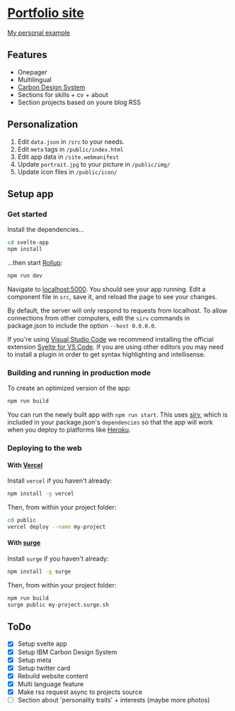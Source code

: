 # [Portfolio site](https://kdomaratius.de)
[My personal example](https://kdomaratius.de)

## Features
- Onepager
- Multilingual
- [Carbon Design System](https://www.carbondesignsystem.com/)
- Sections for skills + cv + about
- Section projects based on youre blog RSS


## Personalization
1. Edit `data.json` in `/src` to your needs.
2. Edit `meta` tags in `/public/index.html`
3. Edit app data in `/site.webmanifest`
4. Update `portrait.jpg` to your picture in `/public/img/`
5. Update icon files in `/public/icon/`


## Setup app

### Get started

Install the dependencies...

```bash
cd svelte-app
npm install
```

...then start [Rollup](https://rollupjs.org):

```bash
npm run dev
```

Navigate to [localhost:5000](http://localhost:5000). You should see your app running. Edit a component file in `src`, save it, and reload the page to see your changes.

By default, the server will only respond to requests from localhost. To allow connections from other computers, edit the `sirv` commands in package.json to include the option `--host 0.0.0.0`.

If you're using [Visual Studio Code](https://code.visualstudio.com/) we recommend installing the official extension [Svelte for VS Code](https://marketplace.visualstudio.com/items?itemName=svelte.svelte-vscode). If you are using other editors you may need to install a plugin in order to get syntax highlighting and intellisense.

### Building and running in production mode

To create an optimized version of the app:

```bash
npm run build
```

You can run the newly built app with `npm run start`. This uses [sirv](https://github.com/lukeed/sirv), which is included in your package.json's `dependencies` so that the app will work when you deploy to platforms like [Heroku](https://heroku.com).

### Deploying to the web

#### With [Vercel](https://vercel.com)

Install `vercel` if you haven't already:

```bash
npm install -g vercel
```

Then, from within your project folder:

```bash
cd public
vercel deploy --name my-project
```

#### With [surge](https://surge.sh/)

Install `surge` if you haven't already:

```bash
npm install -g surge
```

Then, from within your project folder:

```bash
npm run build
surge public my-project.surge.sh
```

## ToDo

- [x] Setup svelte app
- [x] Setup IBM Carbon Design System
- [x] Setup meta
- [x] Setup twitter card
- [x] Rebuild website content
- [x] Multi language feature
- [x] Make rss request async to projects source
- [ ] Section about 'personality traits' + interests (maybe more photos)
